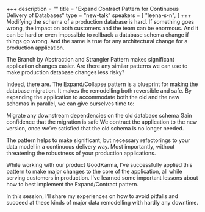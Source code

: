 +++
description = ""
title = "Expand Contract Pattern for Continuous Delivery of Databases"
type = "new-talk"
speakers = [
        "leena-s-n",
]
+++
Modifying the schema of a production database is hard. If something goes wrong, the impact on both customers and the team can be enormous. And it can be hard or even impossible to rollback a database schema change if things go wrong. And the same is true for any architectural change for a production application.

The Branch by Abstraction and Strangler Pattern makes significant application changes easier. Are there any similar patterns we can use to make production database changes less risky?

Indeed, there are. The Expand/Collapse pattern is a blueprint for making the database migration. It makes the remodelling both reversible and safe. By expanding the application to accommodate both the old and the new schemas in parallel, we can give ourselves time to:

Migrate any downstream dependencies on the old database schema
Gain confidence that the migration is safe
We contract the application to the new version, once we’ve satisfied that the old schema is no longer needed.

The pattern helps to make significant, but necessary refactorings to your data model in a continuous delivery way. Most importantly, without threatening the robustness of your production applications.

While working with our product GoodKarma, I’ve successfully applied this pattern to make major changes to the core of the application, all while serving customers in production. I’ve learned some important lessons about how to best implement the Expand/Contract pattern.

In this session, I’ll share my experiences on how to avoid pitfalls and succeed at these kinds of major data remodelling with hardly any downtime.